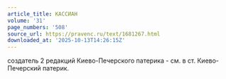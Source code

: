 ```yaml
---
article_title: КАССИАН
volume: '31'
page_numbers: '508'
source_url: https://pravenc.ru/text/1681267.html
downloaded_at: '2025-10-13T14:26:15Z'
---
```


создатель 2 редакций Киево-Печерского патерика - см. в ст. Киево-Печерский патерик.
